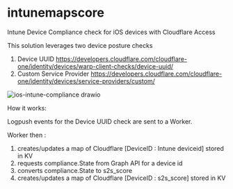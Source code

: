 # intunemapscore

Intune Device Compliance check for iOS devices with Cloudflare Access

This solution leverages two device posture checks 

1. Device UUID https://developers.cloudflare.com/cloudflare-one/identity/devices/warp-client-checks/device-uuid/
2. Custom Service Provider https://developers.cloudflare.com/cloudflare-one/identity/devices/service-providers/custom/



![ios-intune-compliance drawio](https://github.com/user-attachments/assets/8325e68d-66ae-4530-a50c-868edb242a1f)


How it works:

Logpush events for the Device UUID check are sent to a Worker.

Worker then :

1. creates/updates a map of Cloudflare [DeviceID : Intune deviceid] stored in KV
2. requests compliance.State from Graph API for a device id
3. converts compliance.State to s2s_score
4. creates/updates a map of Cloudflare [DeviceID : s2s_score] stored in KV



